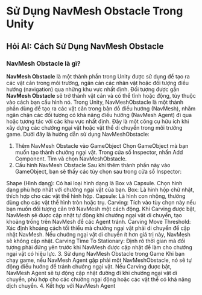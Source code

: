 # Sử Dụng NavMesh Obstacle Trong Unity

## Hỏi AI: Cách Sử Dụng NavMesh Obstacle

### NavMesh Obstacle là gì?

**NavMesh Obstacle** là một thành phần trong Unity được sử dụng để tạo ra các vật cản trong môi trường, ngăn cản các nhân vật hoặc đối tượng điều hướng (navigation) qua những khu vực nhất định. Đối tượng được gắn **NavMesh Obstacle** sẽ trở thành vật cản và có thể tĩnh hoặc động, tùy thuộc vào cách bạn cấu hình nó.
Trong Unity, NavMeshObstacle là một thành phần dùng để tạo ra các vật cản trong bản đồ điều hướng (NavMesh), nhằm ngăn chặn các đối tượng có khả năng điều hướng (NavMesh Agent) đi qua hoặc tương tác với các khu vực nhất định. Đây là một công cụ hữu ích khi xây dựng các chướng ngại vật hoặc vật thể di chuyển trong môi trường game. Dưới đây là hướng dẫn sử dụng NavMeshObstacle:

1. Thêm NavMesh Obstacle vào GameObject
Chọn GameObject mà bạn muốn tạo thành chướng ngại vật.
Trong cửa sổ Inspector, nhấn Add Component.
Tìm và chọn NavMeshObstacle.
2. Cấu hình NavMesh Obstacle
Sau khi thêm thành phần này vào GameObject, bạn sẽ thấy các tùy chọn sau trong cửa sổ Inspector:

Shape (Hình dạng): Có hai loại hình dạng là Box và Capsule. Chọn hình dạng phù hợp nhất với chướng ngại vật của bạn.
Box: Là hình hộp chữ nhật, thích hợp cho các vật thể hình hộp.
Capsule: Là hình con nhộng, thường dùng cho các vật thể hình tròn hoặc trụ.
Carving: Tích vào tùy chọn này nếu bạn muốn đối tượng cản trở NavMesh một cách động. Khi Carving được bật, NavMesh sẽ được cập nhật tự động khi chướng ngại vật di chuyển, tạo khoảng trống trên NavMesh để các Agent tránh.
Carving Move Threshold: Xác định khoảng cách tối thiểu mà chướng ngại vật phải di chuyển để cập nhật NavMesh. Nếu chướng ngại vật di chuyển ít hơn giá trị này, NavMesh sẽ không cập nhật.
Carving Time To Stationary: Định rõ thời gian mà đối tượng phải đứng yên trước khi NavMesh được cập nhật để làm cho chướng ngại vật có hiệu lực.
3. Sử dụng NavMesh Obstacle trong Game
Khi bạn chạy game, nếu NavMesh Agent gặp phải một NavMeshObstacle, nó sẽ tự động điều hướng để tránh chướng ngại vật.
Nếu Carving được bật, NavMesh Agent sẽ tự động cập nhật đường đi khi chướng ngại vật di chuyển, phù hợp cho các chướng ngại động hoặc các vật thể có khả năng dịch chuyển.
4. Kết hợp với NavMesh Agent
